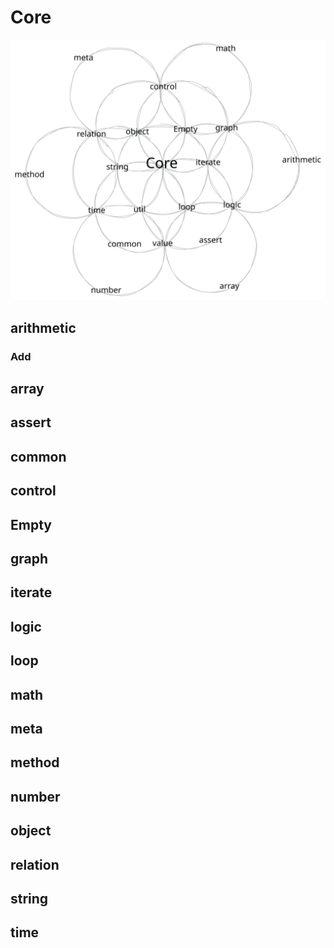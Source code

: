 # Core

![Core](/public/excalidraw/core.svg)

## arithmetic

### Add

## array

## assert

## common

## control

## Empty

## graph

## iterate

## logic

## loop

## math

## meta

## method

## number

## object

## relation

## string

## time